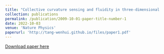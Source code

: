 ```yaml
---
title: "Collective curvature sensing and fluidity in three-dimensional multicellular systems"
collection: publications
permalink: /publication/2009-10-01-paper-title-number-1
date: 2022-10-03
venue: 'Nature Physics'
paperurl: 'http://tang-wenhui.github.io/files/paper1.pdf'
---
```

[Download paper here](http://academicpages.github.io/files/paper1.pdf)

